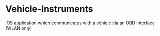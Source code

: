 # Vehicle-Instruments
iOS application which communicates with a vehicle via an OBD interface (WLAN only)
